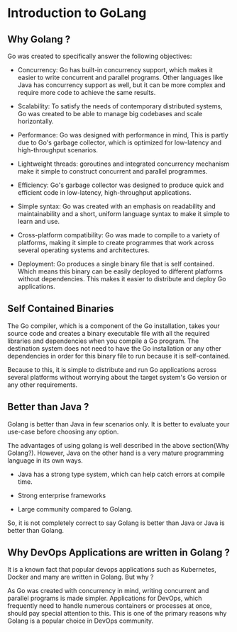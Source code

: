 # Introduction to GoLang

## Why Golang ?

Go was created to specifically answer the following objectives:

- Concurrency: Go has built-in concurrency support, which makes it easier to write concurrent and parallel programs. Other languages like Java has concurrency support as well, but it can be more complex and require more code to achieve the same results.

- Scalability: To satisfy the needs of contemporary distributed systems, Go was created to be able to manage big codebases and scale horizontally.

- Performance: Go was designed with performance in mind, This is partly due to Go's garbage collector, which is optimized for low-latency and high-throughput scenarios.

- Lightweight threads: goroutines and integrated concurrency mechanism make it simple to construct concurrent and parallel programmes.

- Efficiency: Go's garbage collector was designed to produce quick and efficient code in low-latency, high-throughput applications.

- Simple syntax: Go was created with an emphasis on readability and maintainability and a short, uniform language syntax to make it simple to learn and use.

- Cross-platform compatibility: Go was made to compile to a variety of platforms, making it simple to create programmes that work across several operating systems and architectures. 

- Deployment: Go produces a single binary file that is self contained. Which means this binary can be easily deployed to different platforms without dependencies. This makes it easier to distribute and deploy Go applications. 

## Self Contained Binaries

The Go compiler, which is a component of the Go installation, takes your source code and creates a binary executable file with all the required libraries and dependencies when you compile a Go program. The destination system does not need to have the Go installation or any other dependencies in order for this binary file to run because it is self-contained.

Because to this, it is simple to distribute and run Go applications across several platforms without worrying about the target system's Go version or any other requirements. 

## Better than Java ?

Golang is better than Java in few scenarios only. It is better to evaluate your use-case before choosing any option. 

The advantages of using golang is well described in the above section(Why Golang?). However, Java on the other hand is a very mature programming language in its own ways.

- Java has a strong type system, which can help catch errors at compile time.

- Strong enterprise frameworks

- Large community compared to Golang.

So, it is not completely correct to say Golang is better than Java or Java is better than Golang.

## Why DevOps Applications are written in Golang ?

It is a known fact that popular devops applications such as Kubernetes, Docker and many are written in Golang. But why ? 

As Go was created with concurrency in mind, writing concurrent and parallel programs is made simpler. Applications for DevOps, which frequently need to handle numerous containers or processes at once, should pay special attention to this. This is one of the primary reasons why Golang is a popular choice in DevOps community.
